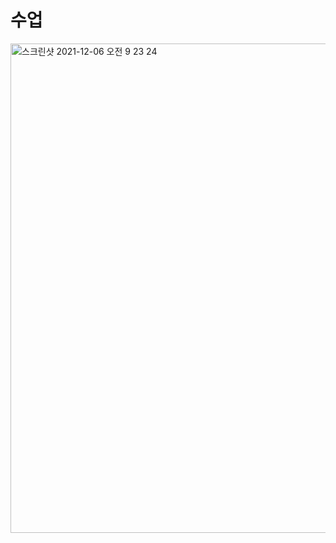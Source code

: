 # 수업
<img width="783" alt="스크린샷 2021-12-06 오전 9 23 24" src="https://user-images.githubusercontent.com/89058117/144770214-c92b0071-d262-4234-9a5e-b07213665cb1.png">
